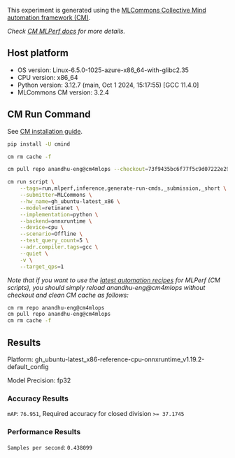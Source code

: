 This experiment is generated using the [MLCommons Collective Mind automation framework (CM)](https://github.com/mlcommons/cm4mlops).

*Check [CM MLPerf docs](https://docs.mlcommons.org/inference) for more details.*

## Host platform

* OS version: Linux-6.5.0-1025-azure-x86_64-with-glibc2.35
* CPU version: x86_64
* Python version: 3.12.7 (main, Oct  1 2024, 15:17:55) [GCC 11.4.0]
* MLCommons CM version: 3.2.4

## CM Run Command

See [CM installation guide](https://docs.mlcommons.org/inference/install/).

```bash
pip install -U cmind

cm rm cache -f

cm pull repo anandhu-eng@cm4mlops --checkout=73f9435bc6f77f5c9d07222e295de3a4a5595db3

cm run script \
	--tags=run,mlperf,inference,generate-run-cmds,_submission,_short \
	--submitter=MLCommons \
	--hw_name=gh_ubuntu-latest_x86 \
	--model=retinanet \
	--implementation=python \
	--backend=onnxruntime \
	--device=cpu \
	--scenario=Offline \
	--test_query_count=5 \
	--adr.compiler.tags=gcc \
	--quiet \
	-v \
	--target_qps=1
```
*Note that if you want to use the [latest automation recipes](https://docs.mlcommons.org/inference) for MLPerf (CM scripts),
 you should simply reload anandhu-eng@cm4mlops without checkout and clean CM cache as follows:*

```bash
cm rm repo anandhu-eng@cm4mlops
cm pull repo anandhu-eng@cm4mlops
cm rm cache -f

```

## Results

Platform: gh_ubuntu-latest_x86-reference-cpu-onnxruntime_v1.19.2-default_config

Model Precision: fp32

### Accuracy Results 
`mAP`: `76.951`, Required accuracy for closed division `>= 37.1745`

### Performance Results 
`Samples per second`: `0.438099`
